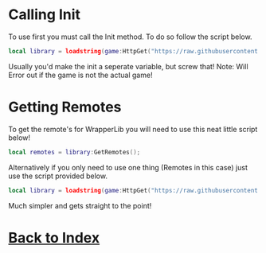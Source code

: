 # Calling Init
To use first you must call the Init method. To do so follow the script below.

```lua
local library = loadstring(game:HttpGet("https://raw.githubusercontent.com/RobloxArchiver/WrapperLib/main/games/" .. game.PlaceId .. "/source.lua"))():Init();
```

Usually you'd make the init a seperate variable, but screw that! Note: Will Error out if the game is not the actual game!

# Getting Remotes
To get the remote's for WrapperLib you will need to use this neat little script below!

```lua
local remotes = library:GetRemotes();
```

Alternatively if you only need to use one thing (Remotes in this case) just use the script provided below. 

```lua
local library = loadstring(game:HttpGet("https://raw.githubusercontent.com/RobloxArchiver/WrapperLib/main/games/" .. game.PlaceId .. "/source.lua"))():Init():GetRemotes();
```
Much simpler and gets straight to the point!

# [Back to Index](https://github.com/RobloxArchiver/WrapperLib/tree/main/games/brookhaven#index)